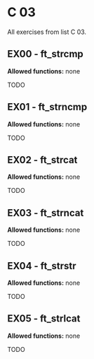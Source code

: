 # C 03
All exercises from list C 03.

## EX00 - ft_strcmp
**Allowed functions:** none

TODO

## EX01 - ft_strncmp
**Allowed functions:** none

TODO

## EX02 - ft_strcat
**Allowed functions:** none

TODO

## EX03 - ft_strncat
**Allowed functions:** none

TODO

## EX04 - ft_strstr
**Allowed functions:** none

TODO

## EX05 - ft_strlcat
**Allowed functions:** none

TODO